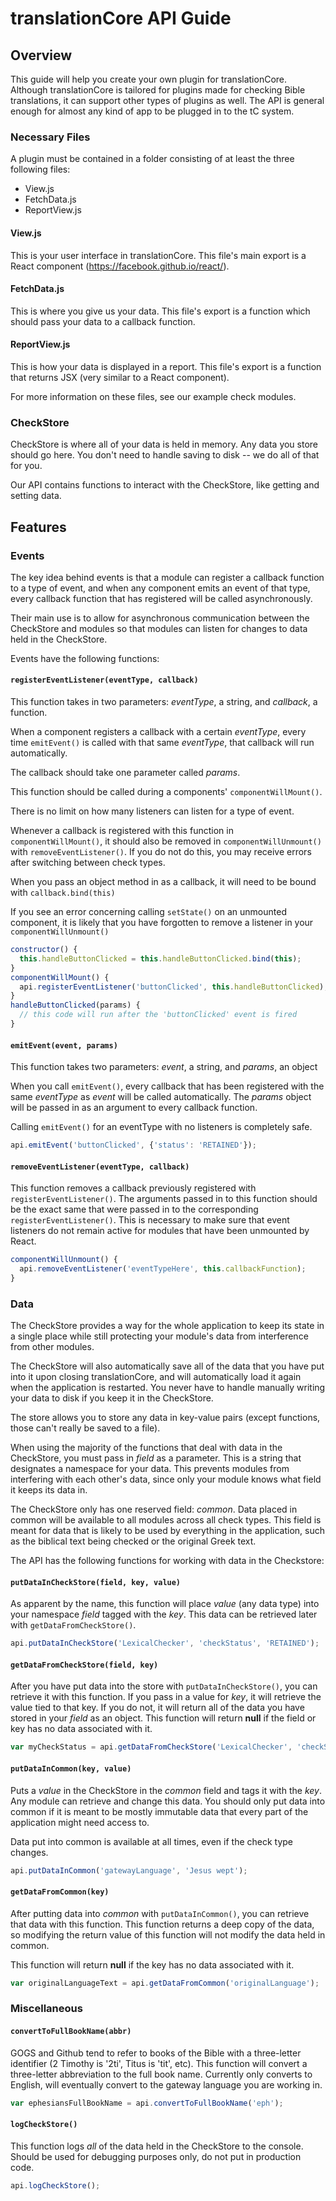 # translationCore API Guide
## Overview
This guide will help you create your own plugin for translationCore. Although translationCore is tailored for plugins made for checking Bible translations, it can support other types of plugins as well. The API is general enough for almost any kind of app to be plugged in to the tC system.

### Necessary Files
A plugin must be contained in a folder consisting of at least the three following files:
* View.js
* FetchData.js
* ReportView.js

#### View.js
This is your user interface in translationCore. This file's main export is a React component (https://facebook.github.io/react/).

#### FetchData.js
This is where you give us your data. This file's export is a function which should pass your data to a callback function.

#### ReportView.js
This is how your data is displayed in a report. This file's export is a function that returns JSX (very similar to a React component).

For more information on these files, see our example check modules.

### CheckStore
CheckStore is where all of your data is held in memory. Any data you store should go here. You don't need to handle saving to disk -- we do all of that for you.

Our API contains functions to interact with the CheckStore, like getting and setting data.


## Features

### Events
The key idea behind events is that a module can register a callback function to a type of event, and when any component emits an event of that type, every callback function that has registered will be called asynchronously.

Their main use is to allow for asynchronous communication between the CheckStore and modules so that modules can listen for changes to data held in the CheckStore.

Events have the following functions:

#### `registerEventListener(eventType, callback)`
This function takes in two parameters: *eventType*, a string, and *callback*, a function.

When a component registers a callback with a certain *eventType*, every time `emitEvent()` is called with that same *eventType*, that callback will run automatically.

The callback should take one parameter called *params*.

This function should be called during a components' `componentWillMount()`.

There is no limit on how many listeners can listen for a type of event.

Whenever a callback is registered with this function in `componentWillMount()`, it should also be removed in `componentWillUnmount()` with `removeEventListener()`. If you do not do this, you may receive errors after switching between check types.

When you pass an object method in as a callback, it will need to be bound with `callback.bind(this)`

If you see an error concerning calling `setState()` on an unmounted component, it is likely that you have forgotten to remove a listener in your `componentWillUnmount()`

```javascript
constructor() {
  this.handleButtonClicked = this.handleButtonClicked.bind(this);
}
componentWillMount() {
  api.registerEventListener('buttonClicked', this.handleButtonClicked);
}
handleButtonClicked(params) {
  // this code will run after the 'buttonClicked' event is fired
}
```

#### `emitEvent(event, params)`
This function takes two parameters: *event*, a string, and *params*, an object

When you call `emitEvent()`, every callback that has been registered with the same *eventType* as *event* will be called automatically. The *params* object will be passed in as an argument to every callback function.

Calling `emitEvent()` for an eventType with no listeners is completely safe.

```javascript
api.emitEvent('buttonClicked', {'status': 'RETAINED'});
```

#### `removeEventListener(eventType, callback)`
This function removes a callback previously registered with `registerEventListener()`. The arguments passed in to this function should be the exact same that were passed in to the corresponding `registerEventListener()`. This is necessary to make sure that event listeners do not remain active for modules that have been unmounted by React.

```javascript
componentWillUnmount() {
  api.removeEventListener('eventTypeHere', this.callbackFunction);
}
```

### Data

The CheckStore provides a way for the whole application to keep its state in a single place while still protecting your module's data from interference from other modules.

The CheckStore will also automatically save all of the data that you have put into it upon closing translationCore, and will automatically load it again when the application is restarted. You never have to handle manually writing your data to disk if you keep it in the CheckStore.

The store allows you to store any data in key-value pairs (except functions, those can't really be saved to a file).

When using the majority of the functions that deal with data in the CheckStore, you must pass in *field* as a parameter. This is a string that designates a namespace for your data. This prevents modules from interfering with each other's data, since only your module knows what field it keeps its data in.

The CheckStore only has one reserved field: *common*. Data placed in common will be available to all modules across all check types. This field is meant for data that is likely to be used by everything in the application, such as the biblical text being checked or the original Greek text.

The API has the following functions for working with data in the Checkstore:

#### `putDataInCheckStore(field, key, value)`
As apparent by the name, this function will place *value* (any data type) into your namespace *field* tagged with the *key*. This data can be retrieved later with `getDataFromCheckStore()`.

```javascript
api.putDataInCheckStore('LexicalChecker', 'checkStatus', 'RETAINED');
```

#### `getDataFromCheckStore(field, key)`
After you have put data into the store with `putDataInCheckStore()`, you can retrieve it with this function. If you pass in a value for *key*, it will retrieve the value tied to that key. If you do not, it will return all of the data you have stored in your *field* as an object. This function will return **null** if the field or key has no data associated with it.

```javascript
var myCheckStatus = api.getDataFromCheckStore('LexicalChecker', 'checkStatus');
```

#### `putDataInCommon(key, value)`
Puts a *value* in the CheckStore in the *common* field and tags it with the *key*. Any module can retrieve and change this data. You should only put data into common if it is meant to be mostly immutable data that every part of the application might need access to.

Data put into common is available at all times, even if the check type changes.

```javascript
api.putDataInCommon('gatewayLanguage', 'Jesus wept');
```

#### `getDataFromCommon(key)`
After putting data into *common* with `putDataInCommon()`, you can retrieve that data with this function. This function returns a deep copy of the data, so modifying the return value of this function will not modify the data held in common.

This function will return **null** if the key has no data associated with it.

```javascript
var originalLanguageText = api.getDataFromCommon('originalLanguage');
```

### Miscellaneous

#### `convertToFullBookName(abbr)`
GOGS and Github tend to refer to books of the Bible with a three-letter identifier (2 Timothy is '2ti', Titus is 'tit', etc). This function will convert a three-letter abbreviation to the full book name. Currently only converts to English, will eventually convert to the gateway language you are working in.

```javascript
var ephesiansFullBookName = api.convertToFullBookName('eph');
```

#### `logCheckStore()`
This function logs *all* of the data held in the CheckStore to the console. Should be used for debugging purposes only, do not put in production code.

```javascript
api.logCheckStore();
```
